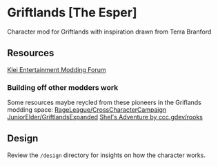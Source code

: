 # Griftlands [The Esper]
Character mod for Griftlands with inspiration drawn from Terra Branford

## Resources
[Klei Entertainment Modding Forum](https://forums.kleientertainment.com/forums/forum/248-griftlands-early-access-mods-and-tools-closed-testing/)

### Building off other modders work
Some resources maybe reycled from these pioneers in the Griflands modding space:
[RageLeague/CrossCharacterCampaign](https://github.com/RageLeague/CrossCharacterCampaign)
[JuniorElder/GriftlandsExpanded](https://github.com/JuniorElder/GriftlandsExpanded)
[Shel's Adventure by ccc.gdev/rooks](https://steamcommunity.com/sharedfiles/filedetails/?id=221759017)

## Design
Review the `/design` directory for insights on how the character works.
